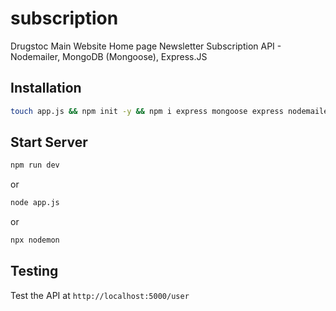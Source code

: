 # subscription

Drugstoc Main Website Home page Newsletter Subscription API - Nodemailer, MongoDB (Mongoose), Express.JS

## Installation

```sh
touch app.js && npm init -y && npm i express mongoose express nodemailer dotenv debug cors
```

## Start Server

```sh
npm run dev
```

or

```sh
node app.js
```

or

```sh
npx nodemon
```

## Testing

Test the API at `http://localhost:5000/user`
